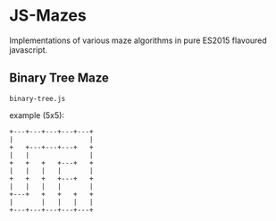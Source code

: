 # JS-Mazes

Implementations of various maze algorithms in pure ES2015 flavoured javascript.

## Binary Tree Maze

`binary-tree.js`

example (5x5):
```
+---+---+---+---+---+
|                   |
+   +---+---+---+   +
|   |               |
+   +   +   +---+   +
|   |   |   |       |
+   +   +   +---+   +
|   |   |   |       |
+---+   +   +   +   +
|       |   |   |   |
+---+---+---+---+---+
```


